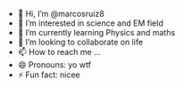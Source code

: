 - 👋 Hi, I’m @marcosruiz8
- 👀 I’m interested in science and EM field
- 🌱 I’m currently learning Physics and maths
- 💞️ I’m looking to collaborate on life
- 📫 How to reach me ...
- 😄 Pronouns: yo wtf
- ⚡ Fun fact: nicee

<!---
marcosruiz8/marcosruiz8 is a ✨ special ✨ repository because its `README.md` (this file) appears on your GitHub profile.
You can click the Preview link to take a look at your changes.
--->
